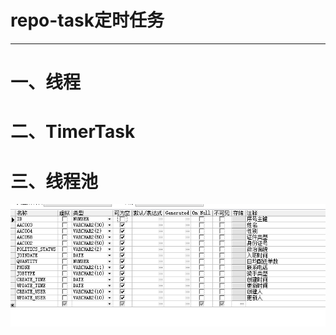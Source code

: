 # repo-task定时任务

------

# 一、线程

# 二、TimerTask

# 三、线程池



![image-20220614181428968](README.assets/image-20220614181428968.png)
